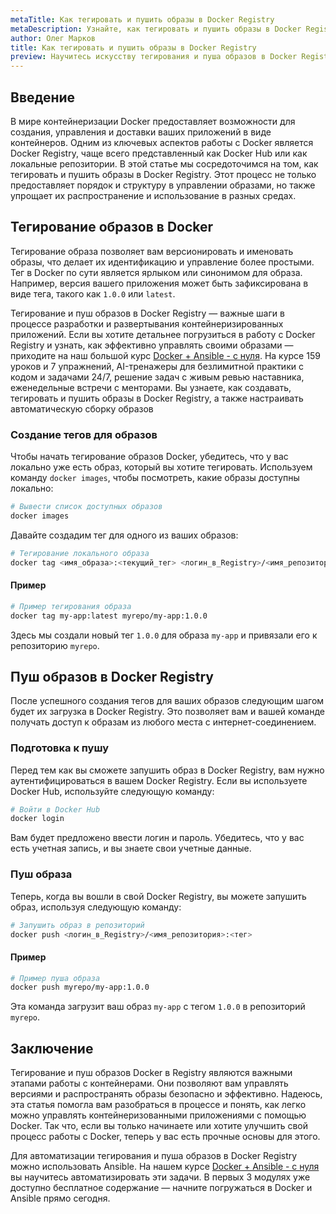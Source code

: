 ```yaml
---
metaTitle: Как тегировать и пушить образы в Docker Registry
metaDescription: Узнайте, как тегировать и пушить образы в Docker Registry - от создания тегов до загрузки их в удаленное хранилище
author: Олег Марков
title: Как тегировать и пушить образы в Docker Registry
preview: Научитесь искусству тегирования и пуша образов в Docker Registry - освоите процесс создания и управления тегами, а также загрузки в облачное хранилище
---
```


## Введение

В мире контейнеризации Docker предоставляет возможности для создания, управления и доставки ваших приложений в виде контейнеров. Одним из ключевых аспектов работы с Docker является Docker Registry, чаще всего представленный как Docker Hub или как локальные репозитории. В этой статье мы сосредоточимся на том, как тегировать и пушить образы в Docker Registry. Этот процесс не только предоставляет порядок и структуру в управлении образами, но также упрощает их распространение и использование в разных средах.

## Тегирование образов в Docker

Тегирование образа позволяет вам версионировать и именовать образы, что делает их идентификацию и управление более простыми. Тег в Docker по сути является ярлыком или синонимом для образа. Например, версия вашего приложения может быть зафиксирована в виде тега, такого как `1.0.0` или `latest`.

Тегирование и пуш образов в Docker Registry — важные шаги в процессе разработки и развертывания контейнеризированных приложений. Если вы хотите детальнее погрузиться в работу с Docker Registry и узнать, как эффективно управлять своими образами — приходите на наш большой курс [Docker + Ansible - с нуля](https://purpleschool.ru/course/docker?utm_source=knowledgebase&utm_medium=text&utm_campaign=Kak_tegirovat_i_pushit_obrazy_v_Docker_Registry). На курсе 159 уроков и 7 упражнений, AI-тренажеры для безлимитной практики с кодом и задачами 24/7, решение задач с живым ревью наставника, еженедельные встречи с менторами. Вы узнаете, как создавать, тегировать и пушить образы в Docker Registry, а также настраивать автоматическую сборку образов

### Создание тегов для образов

Чтобы начать тегирование образов Docker, убедитесь, что у вас локально уже есть образ, который вы хотите тегировать. Используем команду `docker images`, чтобы посмотреть, какие образы доступны локально:

```bash
# Вывести список доступных образов
docker images
```

Давайте создадим тег для одного из ваших образов:

```bash
# Тегирование локального образа
docker tag <имя_образа>:<текущий_тег> <логин_в_Registry>/<имя_репозитория>:<новый_тег>
```

#### Пример

```bash
# Пример тегирования образа
docker tag my-app:latest myrepo/my-app:1.0.0
```

Здесь мы создали новый тег `1.0.0` для образа `my-app` и привязали его к репозиторию `myrepo`.

## Пуш образов в Docker Registry

После успешного создания тегов для ваших образов следующим шагом будет их загрузка в Docker Registry. Это позволяет вам и вашей команде получать доступ к образам из любого места с интернет-соединением.

### Подготовка к пушу

Перед тем как вы сможете запушить образ в Docker Registry, вам нужно аутентифицироваться в вашем Docker Registry. Если вы используете Docker Hub, используйте следующую команду:

```bash
# Войти в Docker Hub
docker login
```

Вам будет предложено ввести логин и пароль. Убедитесь, что у вас есть учетная запись, и вы знаете свои учетные данные.

### Пуш образа

Теперь, когда вы вошли в свой Docker Registry, вы можете запушить образ, используя следующую команду:

```bash
# Запушить образ в репозиторий
docker push <логин_в_Registry>/<имя_репозитория>:<тег>
```

#### Пример

```bash
# Пример пуша образа
docker push myrepo/my-app:1.0.0
```

Эта команда загрузит ваш образ `my-app` с тегом `1.0.0` в репозиторий `myrepo`.

## Заключение

Тегирование и пуш образов Docker в Registry являются важными этапами работы с контейнерами. Они позволяют вам управлять версиями и распространять образы безопасно и эффективно. Надеюсь, эта статья помогла вам разобраться в процессе и понять, как легко можно управлять контейнеризованными приложениями с помощью Docker. Так что, если вы только начинаете или хотите улучшить свой процесс работы с Docker, теперь у вас есть прочные основы для этого.

Для автоматизации тегирования и пуша образов в Docker Registry можно использовать Ansible. На нашем курсе [Docker + Ansible - с нуля](https://purpleschool.ru/course/docker?utm_source=knowledgebase&utm_medium=text&utm_campaign=Kak_tegirovat_i_pushit_obrazy_v_Docker_Registry) вы научитесь автоматизировать эти задачи. В первых 3 модулях уже доступно бесплатное содержание — начните погружаться в Docker и Ansible прямо сегодня.
